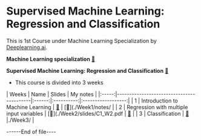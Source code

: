 # Supervised Machine Learning: Regression and Classification
This is 1st Course under Machine Learning Specialization by [Deeplearning.ai](https://www.deeplearning.ai/).

**Machine Learning specialization** [🔗](https://www.coursera.org/specializations/machine-learning-introduction)

**Supervised Machine Learning: Regression and Classification** [🔗](https://www.coursera.org/learn/machine-learning?specialization=machine-learning-introduction)

- This course is divided into 3 weeks

| Weeks | Name                                     | Slides | My notes   |
|:-----:|------------------------------------------|:------:|:----------:|:------------------:|
| 1     | Introduction to Machine Learning         | [🔗](./Week1/slides/andrew_ng_ppt.pdf) | [🔗](./Week1/notes/ | 
| 2     | Regression with multiple input variables | [🔗](./Week2/slides/C1_W2.pdf | [🔗](./Week2/notes/) |
| 3     | Classification                           | [🔗](./Week3/C1_W3.pdf) |./Week3/ | 

------End of file----